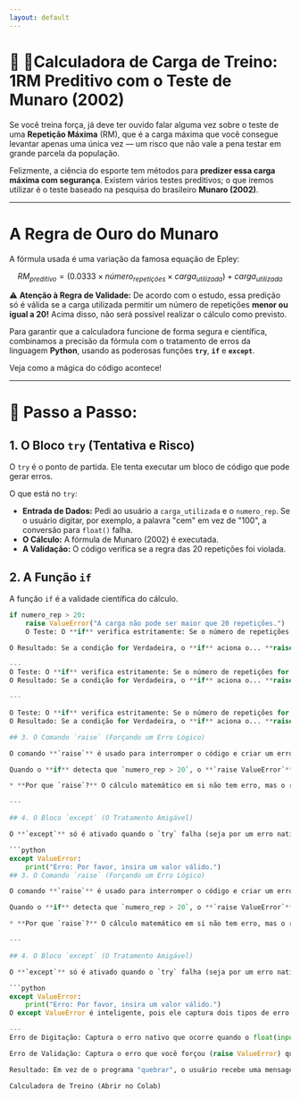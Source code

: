 ```yaml
---
layout: default
---
```


# 💪 📒Calculadora de Carga de Treino: 1RM Preditivo com o Teste de Munaro (2002)

Se você treina força, já deve ter ouvido falar alguma vez sobre o teste de uma **Repetição Máxima** (RM), que é a carga máxima que você consegue levantar apenas uma única vez — um risco que não vale a pena testar em grande parcela da população.

Felizmente, a ciência do esporte tem métodos para **predizer essa carga máxima com segurança**. Existem vários testes preditivos; o que iremos utilizar é o teste baseado na pesquisa do brasileiro **Munaro (2002)**.

---

# A Regra de Ouro do Munaro

A fórmula usada é uma variação da famosa equação de Epley:

$$RM_{preditivo} = (0.0333 \times número_{repetições} \times carga_{utilizada}) + carga_{utilizada}$$

⚠️ **Atenção à Regra de Validade:** De acordo com o estudo, essa predição só é válida se a carga utilizada permitir um número de repetições **menor ou igual a 20!** Acima disso, não será possível realizar o cálculo como previsto.

Para garantir que a calculadora funcione de forma segura e científica, combinamos a precisão da fórmula com o tratamento de erros da linguagem **Python**, usando as poderosas funções **`try`**, **`if`** e **`except`**.

Veja como a mágica do código acontece!

---

# 🚀 Passo a Passo:

## 1. O Bloco `try` (Tentativa e Risco)

O `try` é o ponto de partida. Ele tenta executar um bloco de código que pode gerar erros.

O que está no `try`:

* **Entrada de Dados:** Pedi ao usuário a `carga_utilizada` e o `numero_rep`. Se o usuário digitar, por exemplo, a palavra "cem" em vez de "100", a conversão para `float()` falha.
* **O Cálculo:** A fórmula de Munaro (2002) é executada.
* **A Validação:** O código verifica se a regra das 20 repetições foi violada.

## 2. A Função `if`

A função `if` é a validade científica do cálculo.

```python
if numero_rep > 20:
    raise ValueError("A carga não pode ser maior que 20 repetições.")
    O Teste: O **if** verifica estritamente: Se o número de repetições for maior que 20, a regra é violada.

O Resultado: Se a condição for Verdadeira, o **if** aciona o... **raise**.

---
O Teste: O **if** verifica estritamente: Se o número de repetições for maior que 20, a regra é violada.
O Resultado: Se a condição for Verdadeira, o **if** aciona o... **raise**.

---

O Teste: O **if** verifica estritamente: Se o número de repetições for maior que 20, a regra é violada.
O Resultado: Se a condição for Verdadeira, o **if** aciona o... **raise**.

## 3. O Comando `raise` (Forçando um Erro Lógico)

O comando **`raise`** é usado para interromper o código e criar um erro proposital.

Quando o **if** detecta que `numero_rep > 20`, o **`raise ValueError`** é ativado.

* **Por que `raise`?** O cálculo matemático em si não tem erro, mas o resultado **não será cientificamente válido** (segundo Munaro, 2002). O **`raise`** transforma esse erro lógico/científico em um **erro de programação**.

---

## 4. O Bloco `except` (O Tratamento Amigável)

O **`except`** só é ativado quando o `try` falha (seja por um erro nativo ou forçado).

```python
except ValueError:
    print("Erro: Por favor, insira um valor válido.")
## 3. O Comando `raise` (Forçando um Erro Lógico)

O comando **`raise`** é usado para interromper o código e criar um erro proposital.

Quando o **if** detecta que `numero_rep > 20`, o **`raise ValueError`** é ativado.

* **Por que `raise`?** O cálculo matemático em si não tem erro, mas o resultado **não será cientificamente válido** (segundo Munaro, 2002). O **`raise`** transforma esse erro lógico/científico em um **erro de programação**.

---

## 4. O Bloco `except` (O Tratamento Amigável)

O **`except`** só é ativado quando o `try` falha (seja por um erro nativo ou forçado).

```python
except ValueError:
    print("Erro: Por favor, insira um valor válido.")
O except ValueError é inteligente, pois ele captura dois tipos de erro com a mesma resposta amigável:

---
Erro de Digitação: Captura o erro nativo que ocorre quando o float(input()) tenta converter um texto não numérico.

Erro de Validação: Captura o erro que você forçou (raise ValueError) quando o número de repetições ultrapassou 20.

Resultado: Em vez de o programa "quebrar", o usuário recebe uma mensagem amigável informando que ele precisa seguir as regras do teste para ter um resultado preciso.

Calculadora de Treino (Abrir no Colab)
